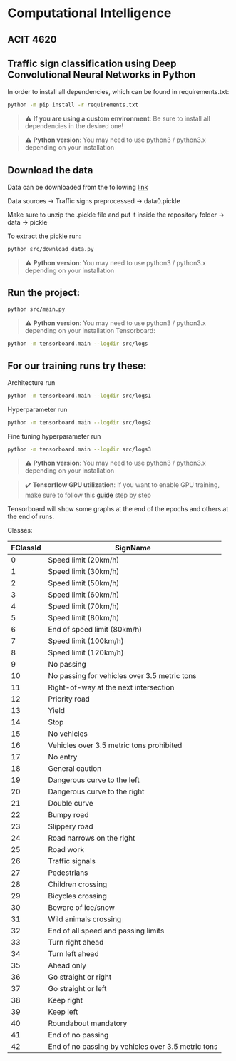 # Computational Intelligence
ACIT 4620 
----------

## Traffic sign classification using Deep Convolutional Neural Networks in Python

In order to install all dependencies, which can be found in requirements.txt:
```bash
python -m pip install -r requirements.txt
```
> :warning: **If you are using a custom environment**: Be sure to install all dependencies in the desired one!

> :warning: **Python version**: You may need to use python3 / python3.x depending on your installation

## Download the data

Data can be downloaded from the following [link](https://www.kaggle.com/valentynsichkar/traffic-signs-classification-with-cnn/data?select=data0.pickle)

Data sources -> Traffic signs preprocessed -> data0.pickle

Make sure to unzip the .pickle file and put it inside the repository folder -> data -> pickle

To extract the pickle run:
```bash
python src/download_data.py
```
> :warning: **Python version**: You may need to use python3 / python3.x depending on your installation

## Run the project:
```bash
python src/main.py
```
> :warning: **Python version**: You may need to use python3 / python3.x depending on your installation
Tensorboard:
```bash
python -m tensorboard.main --logdir src/logs
```

## For our training runs try these:
Architecture run
```bash
python -m tensorboard.main --logdir src/logs1
```
Hyperparameter run
```bash
python -m tensorboard.main --logdir src/logs2
```
Fine tuning hyperparameter run
```bash
python -m tensorboard.main --logdir src/logs3
```
> :warning: **Python version**: You may need to use python3 / python3.x depending on your installation

> :heavy_check_mark: **Tensorflow GPU utilization**: If you want to enable GPU training, make sure to follow this [guide](https://www.tensorflow.org/install/gpu) step by step

Tensorboard will show some graphs at the end of the epochs and others at the end of runs.

Classes:

| FClassId  | SignName|
| ------------- | ------------- |
| 0 | Speed limit (20km/h)  |
| 1 | Speed limit (30km/h)  |
| 2 | Speed limit (50km/h)  |
| 3 | Speed limit (60km/h)  |
| 4 | Speed limit (70km/h)  |
| 5 | Speed limit (80km/h)  |
| 6 | End of speed limit (80km/h)  |
| 7 | Speed limit (100km/h)  |
| 8 | Speed limit (120km/h)  |
| 9 | No passing  |
| 10 |  No passing for vehicles over 3.5 metric tons |
| 11 | Right-of-way at the next intersection  |
| 12 |  Priority road |
| 13 |  Yield |
| 14 |  Stop |
| 15 | No vehicles  |
| 16 | Vehicles over 3.5 metric tons prohibited  |
| 17 | No entry  |
| 18 |  General caution |
| 19 |  Dangerous curve to the left |
| 20 |  Dangerous curve to the right |
| 21 |  Double curve |
| 22 |  Bumpy road |
| 23 | Slippery road  |
| 24 |  Road narrows on the right |
| 25 | Road work  |
| 26 | Traffic signals  |
| 27 | Pedestrians  |
| 28 | Children crossing  |
| 29 | Bicycles crossing  |
| 30 | Beware of ice/snow  |
| 31 | Wild animals crossing  |
| 32 | End of all speed and passing limits  |
| 33 | Turn right ahead  |
| 34 | Turn left ahead  |
| 35 | Ahead only  |
| 36 | Go straight or right  |
| 37 | Go straight or left  |
| 38 | Keep right  |
| 39 | Keep left  |
| 40 | Roundabout mandatory  |
| 41 | End of no passing  |
| 42 | End of no passing by vehicles over 3.5 metric tons  |
